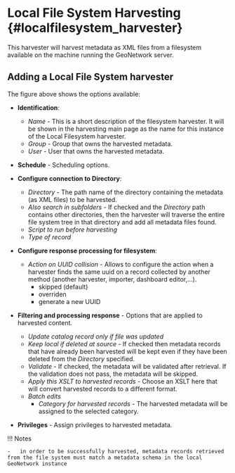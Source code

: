 # Local File System Harvesting {#localfilesystem_harvester}

This harvester will harvest metadata as XML files from a filesystem available on the machine running the GeoNetwork server.

## Adding a Local File System harvester

The figure above shows the options available:

- **Identification**:
    - *Name* - This is a short description of the filesystem harvester. It will be shown in the harvesting main page as the name for this instance of the Local Filesystem harvester.
    - *Group* - Group that owns the harvested metadata.
    - *User* - User that owns the harvested metadata.
- **Schedule** - Scheduling options. 
- **Configure connection to Directory**:  
    - *Directory* - The path name of the directory containing the metadata (as XML files) to be harvested.
    - *Also search in subfolders* - If checked and the *Directory* path contains other directories, then the harvester will traverse the entire file system tree in that directory and add all metadata files found.
    - *Script to run before harvesting*
    - *Type of record*
- **Configure response processing for filesystem**:
    - *Action on UUID collision* - Allows to configure the action when a harvester finds the same uuid on a record collected by another method (another harvester, importer, dashboard editor,...).
        - skipped (default)
        - overriden
        - generate a new UUID
- **Filtering and processing response** - Options that are applied to harvested content.
    - *Update catalog record only if file was updated*
    - *Keep local if deleted at source* - If checked then metadata records that have already been harvested will be kept even if they have been deleted from the *Directory* specified.
    - *Validate* - If checked, the metadata will be validated after retrieval. If the validation does not pass, the metadata will be skipped.
    - *Apply this XSLT to harvested records* - Choose an XSLT here that will convert harvested records to a different format.
    - *Batch edits*
      - *Category for harvested records* - The harvested metadata will be assigned to the selected category.

- **Privileges** - Assign privileges to harvested metadata.

!!! Notes

    -   in order to be successfully harvested, metadata records retrieved from the file system must match a metadata schema in the local GeoNetwork instance
